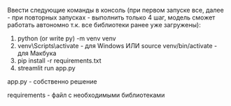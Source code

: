 Ввести следующие команды в консоль (при первом запуске все, далее - при повторных запусках - выполнить только 4 шаг, модель сможет работать автономно т.к. все библиотеки ранее уже загружены): 

1. python (or write py) -m venv venv
2. venv\Scripts\activate - для Windows ИЛИ source venv/bin/activate - для Макбука
3. pip install -r requirements.txt
4. streamlit run app.py

app.py - собственно решение 

requirements - файл с необходимыми библиотеками
